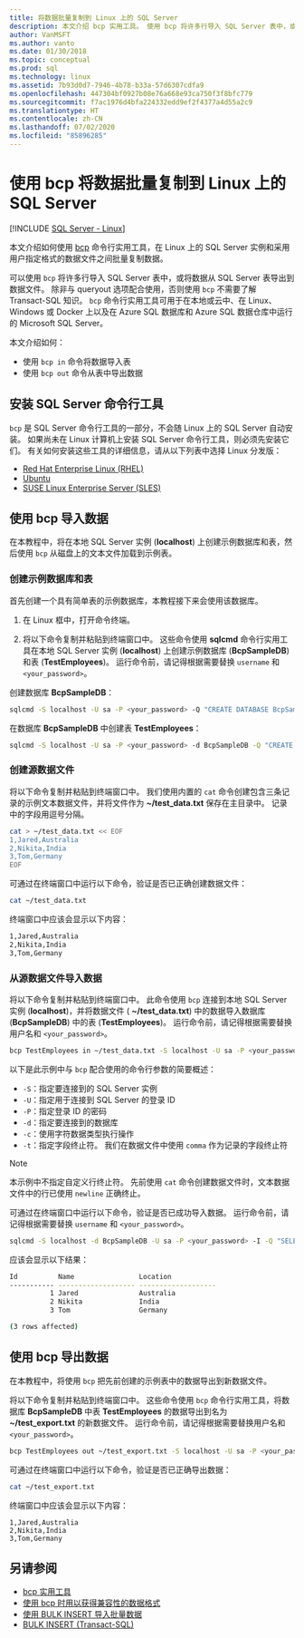 ```yaml
---
title: 将数据批量复制到 Linux 上的 SQL Server
description: 本文介绍 bcp 实用工具。 使用 bcp 将许多行导入 SQL Server 表中，或将数据从 SQL Server 表导出到数据文件。
author: VanMSFT
ms.author: vanto
ms.date: 01/30/2018
ms.topic: conceptual
ms.prod: sql
ms.technology: linux
ms.assetid: 7b93d0d7-7946-4b78-b33a-57d6307cdfa9
ms.openlocfilehash: 447304bf0927b08e76a668e93ca750f3f8bfc779
ms.sourcegitcommit: f7ac1976d4bfa224332edd9ef2f4377a4d55a2c9
ms.translationtype: HT
ms.contentlocale: zh-CN
ms.lasthandoff: 07/02/2020
ms.locfileid: "85896285"
---
```

# <a name="bulk-copy-data-with-bcp-to-sql-server-on-linux"></a>使用 bcp 将数据批量复制到 Linux 上的 SQL Server

[!INCLUDE [SQL Server - Linux](../includes/applies-to-version/sql-linux.md)]

本文介绍如何使用 [bcp](../tools/bcp-utility.md) 命令行实用工具，在 Linux 上的 SQL Server 实例和采用用户指定格式的数据文件之间批量复制数据。

可以使用 `bcp` 将许多行导入 SQL Server 表中，或将数据从 SQL Server 表导出到数据文件。 除非与 queryout 选项配合使用，否则使用 `bcp` 不需要了解 Transact-SQL 知识。 `bcp` 命令行实用工具可用于在本地或云中、在 Linux、Windows 或 Docker 上以及在 Azure SQL 数据库和 Azure SQL 数据仓库中运行的 Microsoft SQL Server。

本文介绍如何：
- 使用 `bcp in` 命令将数据导入表
- 使用 `bcp out` 命令从表中导出数据

## <a name="install-the-sql-server-command-line-tools"></a>安装 SQL Server 命令行工具

`bcp` 是 SQL Server 命令行工具的一部分，不会随 Linux 上的 SQL Server 自动安装。 如果尚未在 Linux 计算机上安装 SQL Server 命令行工具，则必须先安装它们。 有关如何安装这些工具的详细信息，请从以下列表中选择 Linux 分发版：

- [Red Hat Enterprise Linux (RHEL)](sql-server-linux-setup-tools.md#RHEL)
- [Ubuntu](sql-server-linux-setup-tools.md#ubuntu)
- [SUSE Linux Enterprise Server (SLES)](sql-server-linux-setup-tools.md#SLES)

## <a name="import-data-with-bcp"></a>使用 bcp 导入数据

在本教程中，将在本地 SQL Server 实例 (**localhost**) 上创建示例数据库和表，然后使用 `bcp` 从磁盘上的文本文件加载到示例表。

### <a name="create-a-sample-database-and-table"></a>创建示例数据库和表

首先创建一个具有简单表的示例数据库，本教程接下来会使用该数据库。

1. 在 Linux 框中，打开命令终端。

2. 将以下命令复制并粘贴到终端窗口中。 这些命令使用 **sqlcmd** 命令行实用工具在本地 SQL Server 实例 (**localhost**) 上创建示例数据库 (**BcpSampleDB**) 和表 (**TestEmployees**)。 运行命令前，请记得根据需要替换 `username` 和 `<your_password>`。

创建数据库 **BcpSampleDB**：
```bash 
sqlcmd -S localhost -U sa -P <your_password> -Q "CREATE DATABASE BcpSampleDB;"
```
在数据库 **BcpSampleDB** 中创建表 **TestEmployees**：
```bash 
sqlcmd -S localhost -U sa -P <your_password> -d BcpSampleDB -Q "CREATE TABLE TestEmployees (Id INT IDENTITY(1,1) NOT NULL PRIMARY KEY, Name NVARCHAR(50), Location NVARCHAR(50));"
```
### <a name="create-the-source-data-file"></a>创建源数据文件
将以下命令复制并粘贴到终端窗口中。 我们使用内置的 `cat` 命令创建包含三条记录的示例文本数据文件，并将文件作为 **~/test_data.txt** 保存在主目录中。 记录中的字段用逗号分隔。

```bash
cat > ~/test_data.txt << EOF
1,Jared,Australia
2,Nikita,India
3,Tom,Germany
EOF
```

可通过在终端窗口中运行以下命令，验证是否已正确创建数据文件：
```bash 
cat ~/test_data.txt
```

终端窗口中应该会显示以下内容：
```bash
1,Jared,Australia
2,Nikita,India
3,Tom,Germany
```

### <a name="import-data-from-the-source-data-file"></a>从源数据文件导入数据
将以下命令复制并粘贴到终端窗口中。 此命令使用 `bcp` 连接到本地 SQL Server 实例 (**localhost**)，并将数据文件 ( **~/test_data.txt**) 中的数据导入数据库 (**BcpSampleDB**) 中的表 (**TestEmployees**)。 运行命令前，请记得根据需要替换用户名和 `<your_password>`。

```bash 
bcp TestEmployees in ~/test_data.txt -S localhost -U sa -P <your_password> -d BcpSampleDB -c -t  ','
```

以下是此示例中与 `bcp` 配合使用的命令行参数的简要概述：
- `-S`：指定要连接到的 SQL Server 实例
- `-U`：指定用于连接到 SQL Server 的登录 ID
- `-P`：指定登录 ID 的密码
- `-d`：指定要连接到的数据库
- `-c`：使用字符数据类型执行操作
- `-t`：指定字段终止符。 我们在数据文件中使用 `comma` 作为记录的字段终止符

> [!NOTE]
> 本示例中不指定自定义行终止符。 先前使用 `cat` 命令创建数据文件时，文本数据文件中的行已使用 `newline` 正确终止。

可通过在终端窗口中运行以下命令，验证是否已成功导入数据。 运行命令前，请记得根据需要替换 `username` 和 `<your_password>`。
```bash 
sqlcmd -S localhost -d BcpSampleDB -U sa -P <your_password> -I -Q "SELECT * FROM TestEmployees;"
```

应该会显示以下结果：
```bash
Id          Name                Location
----------- ------------------- -------------------
          1 Jared               Australia
          2 Nikita              India
          3 Tom                 Germany

(3 rows affected)
```

## <a name="export-data-with-bcp"></a>使用 bcp 导出数据

在本教程中，将使用 `bcp` 把先前创建的示例表中的数据导出到新数据文件。

将以下命令复制并粘贴到终端窗口中。 这些命令使用 `bcp` 命令行实用工具，将数据库 **BcpSampleDB** 中表 **TestEmployees** 的数据导出到名为 **~/test_export.txt** 的新数据文件。  运行命令前，请记得根据需要替换用户名和 `<your_password>`。

```bash 
bcp TestEmployees out ~/test_export.txt -S localhost -U sa -P <your_password> -d BcpSampleDB -c -t ','
```

可通过在终端窗口中运行以下命令，验证是否已正确导出数据：
```bash 
cat ~/test_export.txt
```

终端窗口中应该会显示以下内容：
```
1,Jared,Australia
2,Nikita,India
3,Tom,Germany
```

## <a name="see-also"></a>另请参阅
- [bcp 实用工具](../tools/bcp-utility.md)
- [使用 bcp 时用以获得兼容性的数据格式](../relational-databases/import-export/specify-data-formats-for-compatibility-when-using-bcp-sql-server.md)
- [使用 BULK INSERT 导入批量数据](../relational-databases/import-export/import-bulk-data-by-using-bulk-insert-or-openrowset-bulk-sql-server.md)
- [BULK INSERT (Transact-SQL)](../t-sql/statements/bulk-insert-transact-sql.md)

